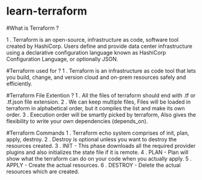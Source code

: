 # learn-terraform

#What is Terraform ?

1 . Terraform is an open-source, infrastructure as code, software tool created by HashiCorp. Users define and provide data center infrastructure using a declarative configuration language known as HashiCorp Configuration Language, or optionally JSON.

#Terraform used for ?
1 . Terraform is an infrastructure as code tool that lets you build, change, and version cloud and on-prem resources safely and efficiently.

#Terraform File Extention ?
1 . All the files of terraform should end with .tf or .tf.json file extension.
2 . We can keep multiple files, Files will be loaded in terraform in alphabetical order, but it compiles the list and make its own order.
3 . Execution order will be smartly picked by terraform, Also gives the flexibility to write your own dependencies (depends_on).

#Terraform Commands
1 . Terraform echo system comprises of init, plan, apply, destroy.
2 . Destroy is optional unless you want to destroy the resources created.
3 . INIT - This phase downloads all the required provider plugins and also initializes the state file if it is remote.
4 . PLAN - Plan will show what the terraform can do on your code when you actually apply.
5 . APPLY - Create the actual resources.
6 . DESTROY - Delete the actual resources which are created.